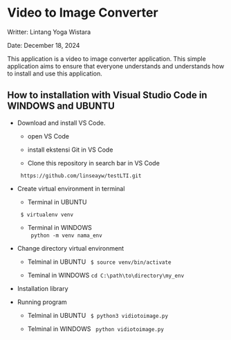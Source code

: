 # Video to Image Converter

Writter: Lintang Yoga Wistara

Date: December 18, 2024  

This application is a video to image converter application. This simple application aims to ensure that everyone understands and understands how to install and use this application.

## How to installation with Visual Studio Code in WINDOWS and UBUNTU

- Download and install VS Code.

  - open VS Code

  - install ekstensi Git in VS Code

  - Clone this repository in search bar in VS Code 

  ``` https://github.com/linseayw/testLTI.git```

- Create virtual environment in terminal
  - Terminal in UBUNTU

  ``` $ virtualenv venv```

  - Terminal in WINDOWS  
  ``` python -m venv nama_env```
  
- Change directory virtual environment
  
  - Telminal in UBUNTU
  ``` $ source venv/bin/activate```

  - Teminal in WINDOWS
  ```cd C:\path\to\directory\my_env```
  
- Installation library

- Running program

  - Telminal in UBUNTU
  ``` $ python3 vidiotoimage.py```

  - Telminal in WINDOWS
  ``` python vidiotoimage.py```